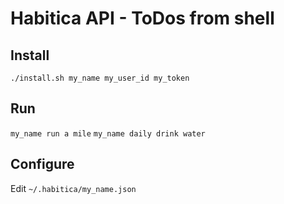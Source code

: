 # Habitica API - ToDos from shell

## Install
`./install.sh my_name my_user_id my_token `

## Run
`my_name run a mile`
`my_name daily drink water`

## Configure
Edit `~/.habitica/my_name.json`
